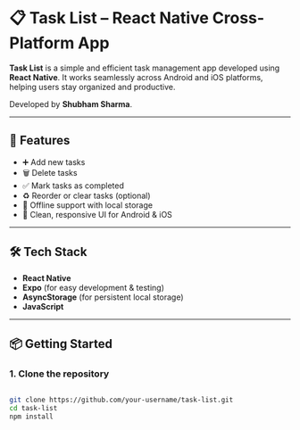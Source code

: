 # 📋 Task List – React Native Cross-Platform App

**Task List** is a simple and efficient task management app developed using **React Native**. It works seamlessly across Android and iOS platforms, helping users stay organized and productive.

Developed by **Shubham Sharma**.

---

## 🚀 Features

- ➕ Add new tasks
- 🗑️ Delete tasks
- ✅ Mark tasks as completed
- ♻️ Reorder or clear tasks (optional)
- 💾 Offline support with local storage
- 📱 Clean, responsive UI for Android & iOS

---

## 🛠️ Tech Stack

- **React Native**
- **Expo** (for easy development & testing)
- **AsyncStorage** (for persistent local storage)
- **JavaScript**

---

## 📦 Getting Started

### 1. Clone the repository

```bash

git clone https://github.com/your-username/task-list.git
cd task-list
npm install

```



